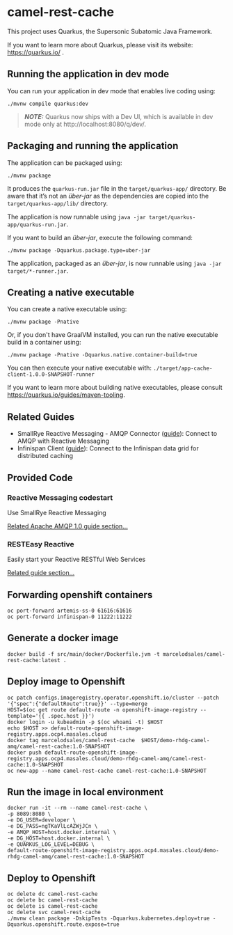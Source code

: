 # camel-rest-cache

This project uses Quarkus, the Supersonic Subatomic Java Framework.

If you want to learn more about Quarkus, please visit its website: https://quarkus.io/ .

## Running the application in dev mode

You can run your application in dev mode that enables live coding using:
```shell script
./mvnw compile quarkus:dev
```

> **_NOTE:_**  Quarkus now ships with a Dev UI, which is available in dev mode only at http://localhost:8080/q/dev/.

## Packaging and running the application

The application can be packaged using:
```shell script
./mvnw package
```
It produces the `quarkus-run.jar` file in the `target/quarkus-app/` directory.
Be aware that it’s not an _über-jar_ as the dependencies are copied into the `target/quarkus-app/lib/` directory.

The application is now runnable using `java -jar target/quarkus-app/quarkus-run.jar`.

If you want to build an _über-jar_, execute the following command:
```shell script
./mvnw package -Dquarkus.package.type=uber-jar
```

The application, packaged as an _über-jar_, is now runnable using `java -jar target/*-runner.jar`.

## Creating a native executable

You can create a native executable using:
```shell script
./mvnw package -Pnative
```

Or, if you don't have GraalVM installed, you can run the native executable build in a container using:
```shell script
./mvnw package -Pnative -Dquarkus.native.container-build=true
```

You can then execute your native executable with: `./target/app-cache-client-1.0.0-SNAPSHOT-runner`

If you want to learn more about building native executables, please consult https://quarkus.io/guides/maven-tooling.

## Related Guides

- SmallRye Reactive Messaging - AMQP Connector ([guide](https://quarkus.io/guides/amqp)): Connect to AMQP with Reactive Messaging
- Infinispan Client ([guide](https://quarkus.io/guides/infinispan-client)): Connect to the Infinispan data grid for distributed caching

## Provided Code

### Reactive Messaging codestart

Use SmallRye Reactive Messaging

[Related Apache AMQP 1.0 guide section...](https://quarkus.io/guides/amqp)


### RESTEasy Reactive

Easily start your Reactive RESTful Web Services

[Related guide section...](https://quarkus.io/guides/getting-started-reactive#reactive-jax-rs-resources)

## Forwarding openshift containers
```shell
oc port-forward artemis-ss-0 61616:61616
oc port-forward infinispan-0 11222:11222
```

## Generate a docker image
```shell
docker build -f src/main/docker/Dockerfile.jvm -t marcelodsales/camel-rest-cache:latest .
```

## Deploy image to Openshift
```shell
oc patch configs.imageregistry.operator.openshift.io/cluster --patch '{"spec":{"defaultRoute":true}}' --type=merge
HOST=$(oc get route default-route -n openshift-image-registry --template='{{ .spec.host }}')
docker login -u kubeadmin -p $(oc whoami -t) $HOST
echo $HOST >> default-route-openshift-image-registry.apps.ocp4.masales.cloud
docker tag marcelodsales/camel-rest-cache  $HOST/demo-rhdg-camel-amq/camel-rest-cache:1.0-SNAPSHOT
docker push default-route-openshift-image-registry.apps.ocp4.masales.cloud/demo-rhdg-camel-amq/camel-rest-cache:1.0-SNAPSHOT
oc new-app --name camel-rest-cache camel-rest-cache:1.0-SNAPSHOT
```

## Run the image in local environment
```shell
docker run -it --rm --name camel-rest-cache \
-p 8089:8080 \
-e DG_USER=developer \
-e DG_PASS=ngTKaVlLcAZWjJCn \
-e AMQP_HOST=host.docker.internal \
-e DG_HOST=host.docker.internal \
-e QUARKUS_LOG_LEVEL=DEBUG \
default-route-openshift-image-registry.apps.ocp4.masales.cloud/demo-rhdg-camel-amq/camel-rest-cache:1.0-SNAPSHOT
```

## Deploy to Openshift
```shell
oc delete dc camel-rest-cache
oc delete bc camel-rest-cache
oc delete is camel-rest-cache
oc delete svc camel-rest-cache
./mvnw clean package -DskipTests -Dquarkus.kubernetes.deploy=true -Dquarkus.openshift.route.expose=true
```